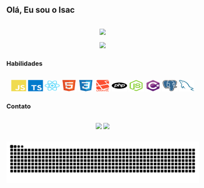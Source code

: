 ## Olá, Eu sou o Isac
 <p align="center" width="100%"><br>
   <img align="center" height="200" src="https://github-readme-stats.vercel.app/api/top-langs/?username=kamuiryu&layout=compact&langs_count=16&theme=vision-friendly-dark"/>
   <br><br>
   <img align="center" src="https://github-readme-stats.vercel.app/api?username=kamuiryu&show_icons=true&theme=vision-friendly-dark&include_all_commits=true&count_private=true&hide=issues"/>
 <br>
 </p align="center" width="100%">

 ##

### Habilidades
<p align="center" width="100%"><br>
  <img align="center" alt="Isac-Js" height="30" width="40" src="https://raw.githubusercontent.com/devicons/devicon/master/icons/javascript/javascript-plain.svg">
  <img align="center" alt="Isac-Ts" height="30" width="40" src="https://raw.githubusercontent.com/devicons/devicon/master/icons/typescript/typescript-plain.svg">
  <img align="center" alt="Isac-React" height="30" width="40" src="https://raw.githubusercontent.com/devicons/devicon/master/icons/react/react-original.svg">
  <img align="center" alt="Isac-HTML" height="30" width="40" src="https://raw.githubusercontent.com/devicons/devicon/master/icons/html5/html5-original.svg">
  <img align="center" alt="Isac-CSS" height="30" width="40" src="https://raw.githubusercontent.com/devicons/devicon/master/icons/css3/css3-original.svg">
  
  <img align="center" alt="Isac-Laravel" height="30" width="40" src="https://raw.githubusercontent.com/devicons/devicon/master/icons/laravel/laravel-plain-wordmark.svg">
  <img align="center" alt="Isac-PHP" height="30" width="40" src="https://raw.githubusercontent.com/devicons/devicon/master/icons/php/php-plain.svg">
  <img align="center" alt="Isac-Nodejs" height="30" width="40" src="https://raw.githubusercontent.com/devicons/devicon/master/icons/nodejs/nodejs-original.svg">
  <img align="center" alt="Isac-Csharp" height="30" width="40" src="https://raw.githubusercontent.com/devicons/devicon/master/icons/csharp/csharp-original.svg">

  <img align="center" alt="Isac-PostgreSQL" height="30" width="40" src="https://raw.githubusercontent.com/devicons/devicon/master/icons/postgresql/postgresql-original.svg">
  <img align="center" alt="Isac-MySQL" height="30" width="40" src="https://raw.githubusercontent.com/devicons/devicon/master/icons/mysql/mysql-original.svg">
<br>
</p>

 ##

 ### Contato 

<p align="center" width="100%"><br>
  <a href="https://www.linkedin.com/in/isacsantana" target="_blank"><img src="https://img.shields.io/badge/-LinkedIn-%230077B5?style=for-the-badge&logo=linkedin&logoColor=white" target="_blank"></a> 
  <a href = "mailto: isac.santana.souza@outlook.com.br"><img src="https://img.shields.io/badge/-Outlook-%230078D4?style=for-the-badge&logo=microsoftoutlook&logoColor=white" target="_blank"></a>
 <br>
</p>

 ##

<p align="center" width="100%">
 
 ![snake animation](https://github.com/kamuiryu/kamuiryu/blob/output/github-contribution-grid-snake.svg)

</p>


